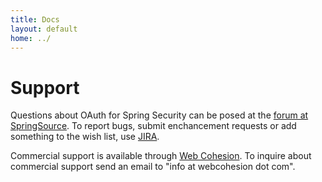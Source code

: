 ```yaml
---
title: Docs
layout: default
home: ../
---
```



# Support

Questions about OAuth for Spring Security can be posed at the [forum at SpringSource](http://forum.springsource.org/forumdisplay.php?f=79).
To report bugs, submit enchancement requests or add something to the wish list, use [JIRA](https://jira.springsource.org/browse/SECOAUTH).

Commercial support is available through [Web Cohesion](http://www.webcohesion.com).  To inquire about commercial support send an email to
"info at webcohesion dot com".
